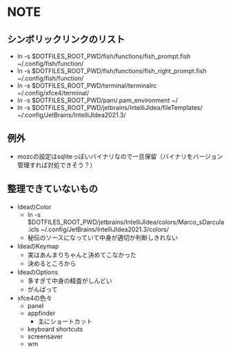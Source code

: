 # NOTE

## シンボリックリンクのリスト

- ln -s $DOTFILES_ROOT_PWD/fish/functions/fish_prompt.fish ~/.config/fish/function/
- ln -s $DOTFILES_ROOT_PWD/fish/functions/fish_right_prompt.fish ~/.config/fish/function/
- ln -s $DOTFILES_ROOT_PWD/terminal/terminalrc ~/.config/xfce4/terminal/
- ln -s $DOTFILES_ROOT_PWD/pam/.pam_environment ~/
- ln -s $DOTFILES_ROOT_PWD/jetbrains/IntelliJIdea/fileTemplates/ ~/.config/JetBrains/IntelliJIdea2021.3/

## 例外

- mozcの設定はsqliteっぽいバイナリなので一旦保留（バイナリをバージョン管理すれば対処できそう？）

## 整理できていないもの
- IdeaのColor
  - ln -s $DOTFILES_ROOT_PWD/jetbrains/IntelliJIdea/colors/Marco_sDarcula.icls ~/.config/JetBrains/IntelliJIdea2021.3/colors/
  - 秘伝のソースになっていて中身が適切か判断しきれない
- IdeaのKeymap 
  - 実はあんまりちゃんと決めてこなかった
  - 決めるところから
- IdeaのOptions
  - 多すぎて中身の精査がしんどい
  - がんばって
- xfce4の色々
  - panel
  - appfinder
    - 主にショートカット
  - keyboard shortcuts
  - screensaver
  - wm
